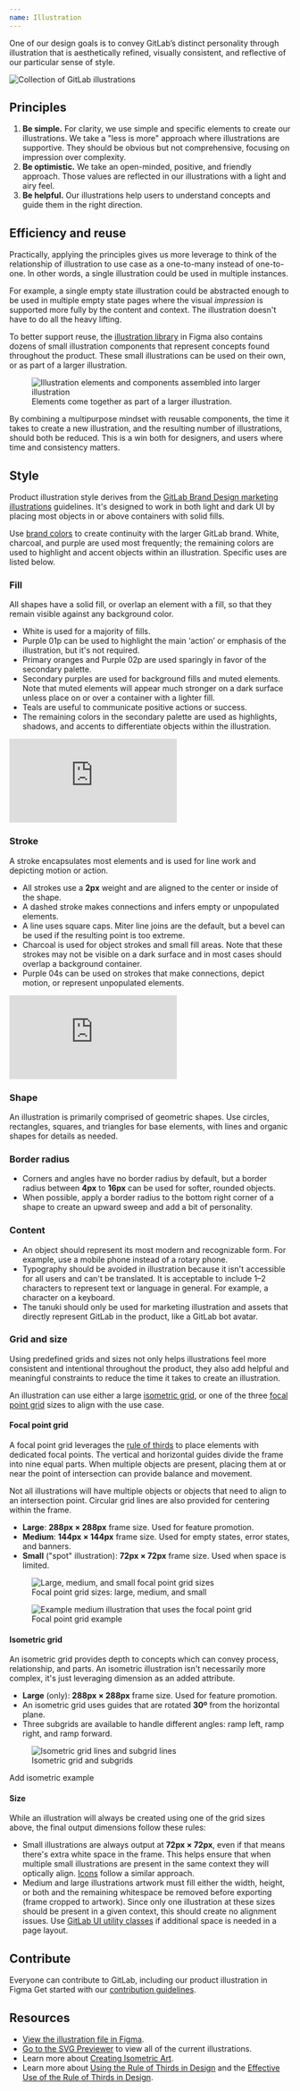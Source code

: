 ```yaml
---
name: Illustration
---
```


One of our design goals is to convey GitLab’s distinct personality through illustration that is aesthetically refined, visually consistent, and reflective of our particular sense of style.

<img class="d-block a-center m-t-7" src="/img/illus-group.svg" alt="Collection of GitLab illustrations" />

## Principles

1. **Be simple.** For clarity, we use simple and specific elements to create our illustrations. We take a "less is more" approach where illustrations are supportive. They should be obvious but not comprehensive, focusing on impression over complexity.
1. **Be optimistic.** We take an open-minded, positive, and friendly approach. Those values are reflected in our illustrations with a light and airy feel.
1. **Be helpful.** Our illustrations help users to understand concepts and guide them in the right direction.

## Efficiency and reuse

Practically, applying the principles gives us more leverage to think of the relationship of illustration to use case as a one-to-many instead of one-to-one. In other words, a single illustration could be used in multiple instances.

For example, a single empty state illustration could be abstracted enough to be used in multiple empty state pages where the visual _impression_ is supported more fully by the content and context. The illustration doesn't have to do all the heavy lifting.

To better support reuse, the [illustration library](https://www.figma.com/file/1ui9w228X0S5WxaD0SRdIA/Illustration-library?node-id=0%3A1) in Figma also contains dozens of small illustration components that represent concepts found throughout the product. These small illustrations can be used on their own, or as part of a larger illustration.

<figure class="figure" role="figure" aria-label="Elements come together as part of a larger illustration.">
  <img class="figure-img p-a-5" src="/img/illus-reuse.svg" alt="Illustration elements and components assembled into larger illustration" role="img" />
  <figcaption class="figure-caption">Elements come together as part of a larger illustration.</figcaption>
</figure>

By combining a multipurpose mindset with reusable components, the time it takes to create a new illustration, and the resulting number of illustrations, should both be reduced. This is a win both for designers, and users where time and consistency matters.

## Style

Product illustration style derives from the [GitLab Brand Design marketing illustrations](/brand-design/marketing-illustrations) guidelines. It's designed to work in both light and dark UI by placing most objects in or above containers with solid fills.

Use [brand colors](/brand-design/color) to create continuity with the larger GitLab brand. White, charcoal, and purple are used most frequently; the remaining colors are used to highlight and accent objects within an illustration. Specific uses are listed below.

### Fill

All shapes have a solid fill, or overlap an element with a fill, so that they remain visible against any background color.

- White is used for a majority of fills.
- Purple 01p can be used to highlight the main ‘action’ or emphasis of the illustration, but it's not required.
- Primary oranges and Purple 02p are used sparingly in favor of the secondary palette.
- Secondary purples are used for background fills and muted elements. Note that muted elements will appear much stronger on a dark surface unless place on or over a container with a lighter fill.
- Teals are useful to communicate positive actions or success.
- The remaining colors in the secondary palette are used as highlights, shadows, and accents to differentiate objects within the illustration.

<div class="figma-embed" aria-label="Illustration color palette" role="img">
  <iframe frameborder="0" src="https://www.figma.com/embed?embed_host=share&url=https%3A%2F%2Fwww.figma.com%2Fproto%2F2XRq1MnIG69iti76Mh9HpJ%2FPajamas-visual-examples%3Fpage-id%3D947%253A12232%26node-id%3D947%253A12407%26viewport%3D241%252C48%252C1%26scaling%3Dmin-zoom%26starting-point-node-id%3D947%253A12407%26hotspot-hints%3D0" allowfullscreen></iframe>
</div>

### Stroke

A stroke encapsulates most elements and is used for line work and depicting motion or action.

- All strokes use a **2px** weight and are aligned to the center or inside of the shape.
- A dashed stroke makes connections and infers empty or unpopulated elements.
- A line uses square caps. Miter line joins are the default, but a bevel can be used if the resulting point is too extreme.
- Charcoal is used for object strokes and small fill areas. Note that these strokes may not be visible on a dark surface and in most cases should overlap a background container.
- Purple 04s can be used on strokes that make connections, depict motion, or represent unpopulated elements.

<div class="figma-embed" aria-label="Stroke color palette and styles" role="img">
  <iframe frameborder="0" src="https://www.figma.com/embed?embed_host=share&url=https%3A%2F%2Fwww.figma.com%2Fproto%2F2XRq1MnIG69iti76Mh9HpJ%2FPajamas-visual-examples%3Fpage-id%3D947%253A12232%26node-id%3D1018%253A12285%26viewport%3D241%252C48%252C1%26scaling%3Dmin-zoom%26starting-point-node-id%3D1018%253A12285%26hotspot-hints%3D0" allowfullscreen></iframe>
</div>

### Shape

An illustration is primarily comprised of geometric shapes. Use circles, rectangles, squares, and triangles for base elements, with lines and organic shapes for details as needed.

### Border radius

- Corners and angles have no border radius by default, but a border radius between **4px** to **16px** can be used for softer, rounded objects.
- When possible, apply a border radius to the bottom right corner of a shape to create an upward sweep and add a bit of personality.

### Content

- An object should represent its most modern and recognizable form. For example, use a mobile phone instead of a rotary phone.
- Typography should be avoided in illustration because it isn't accessible for all users and can't be translated. It is acceptable to include 1–2 characters to represent text or language in general. For example, a character on a keyboard.
- The tanuki should only be used for marketing illustration and assets that directly represent GitLab in the product, like a GitLab bot avatar.

### Grid and size

Using predefined grids and sizes not only helps illustrations feel more consistent and intentional throughout the product, they also add helpful and meaningful constraints to reduce the time it takes to create an illustration.

An illustration can use either a large [isometric grid](#isometric-grid), or one of the three [focal point grid](#focal-point-grid) sizes to align with the use case.

#### Focal point grid

A focal point grid leverages the [rule of thirds](https://en.wikipedia.org/wiki/Rule_of_thirds) to place elements with dedicated focal points. The vertical and horizontal guides divide the frame into nine equal parts. When multiple objects are present, placing them at or near the point of intersection can provide balance and movement.

Not all illustrations will have multiple objects or objects that need to align to an intersection point. Circular grid lines are also provided for centering within the frame.

- **Large**: **288px × 288px** frame size. Used for feature promotion.
- **Medium**: **144px × 144px** frame size. Used for empty states, error states, and banners.
- **Small** ("spot" illustration): **72px × 72px** frame size. Used when space is limited.

<figure class="figure" role="figure" aria-label="Focal point grid sizes: large, medium, and small">
  <img class="figure-img p-a-5" src="/img/illus-focal-point.svg" alt="Large, medium, and small focal point grid sizes" role="img" />
  <figcaption class="figure-caption">Focal point grid sizes: large, medium, and small</figcaption>
</figure>

<figure class="figure" role="figure" aria-label="Focal point grid example">
  <img class="figure-img p-a-5" src="/img/illus-focal-point-example.svg" alt="Example medium illustration that uses the focal point grid" role="img" />
  <figcaption class="figure-caption">Focal point grid example</figcaption>
</figure>

#### Isometric grid

An isometric grid provides depth to concepts which can convey process, relationship, and parts. An isometric illustration isn't necessarily more complex, it's just leveraging dimension as an added attribute.

- **Large** (only): **288px × 288px** frame size. Used for feature promotion.
- An isometric grid uses guides that are rotated **30º** from the horizontal plane.
- Three subgrids are available to handle different angles: ramp left, ramp right, and ramp forward.

<figure class="figure" role="figure" aria-label="Isometric grid and subgrids">
  <img class="figure-img p-a-5" src="/img/illus-isometric.svg" alt="Isometric grid lines and subgrid lines" role="img" />
  <figcaption class="figure-caption">Isometric grid and subgrids</figcaption>
</figure>

<todo>Add isometric example</todo>
#### Size

While an illustration will always be created using one of the grid sizes above, the final output dimensions follow these rules:

- Small illustrations are always output at **72px × 72px**, even if that means there's extra white space in the frame. This helps ensure that when multiple small illustrations are present in the same context they will optically align. [Icons](/product-foundations/iconography) follow a similar approach.
- Medium and large illustrations artwork must fill either the width, height, or both and the remaining whitespace be removed before exporting (frame cropped to artwork). Since only one illustration at these sizes should be present in a given context, this should create no alignment issues. Use [GitLab UI utility classes](https://unpkg.com/browse/@gitlab/ui@32.45.0/src/scss/utilities.scss) if additional space is needed in a page layout.

## Contribute

Everyone can contribute to GitLab, including our product illustration in Figma Get started with our [contribution guidelines](https://gitlab.com/gitlab-org/gitlab-svgs/-/blob/main/doc/illustration-contribution.md).

## Resources

- [View the illustration file in Figma](https://www.figma.com/file/1ui9w228X0S5WxaD0SRdIA/WIP%3A-Illustration-library?node-id=441%3A2008).
- [Go to the SVG Previewer](http://gitlab-org.gitlab.io/gitlab-svgs/illustrations) to view all of the current illustrations.
- Learn more about [Creating Isometric Art](https://marmoset.co/posts/creating-isometric-art-hexels/).
- Learn more about [Using the Rule of Thirds in Design](https://blog.thenounproject.com/using-the-rule-of-thirds-in-design/) and the [Effective Use of the Rule of Thirds in Design](https://www.framer.com/dictionary/rule-of-thirds/).
